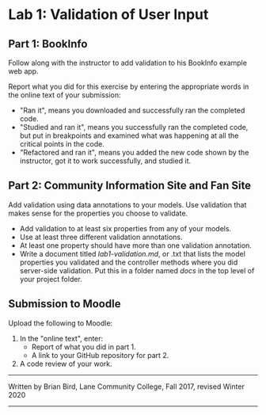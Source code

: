 # Lab 1: Validation of User Input

## Part 1: BookInfo

Follow along with the instructor to add validation to his BookInfo example web app. 

Report what you did for this exercise by entering the appropriate words in the online text of your submission:

- "Ran it", means you downloaded and successfully ran the completed code.
- "Studied and ran it", means you successfully ran the completed code, but put in breakpoints and examined what was happening at all the critical points in the code.
- "Refactored and ran it", means you added the new code shown by the instructor, got it to work successfully, and studied it.

## Part 2: Community Information Site and Fan Site

Add validation using data annotations to your models. Use validation that makes sense for the properties you choose to validate.

-   Add validation to at least six properties from any of your models.
-   Use at least three different validation annotations.
-   At least one property should have more than one validation annotation.
-   Write a document titled *lab1-validation.md*, or .txt that lists the model properties you validated and the controller methods where you did server-side validation. Put this in a folder named *docs* in the top level of your project folder.



## Submission to Moodle

Upload the following to Moodle:

1.  In the "online text", enter:
    - Report of what you did in part 1.
    - A link to your GitHub repository for part 2.
2.  A code review of your work.



------

Written by Brian Bird, Lane Community College, Fall 2017, revised Winter 2020

------

